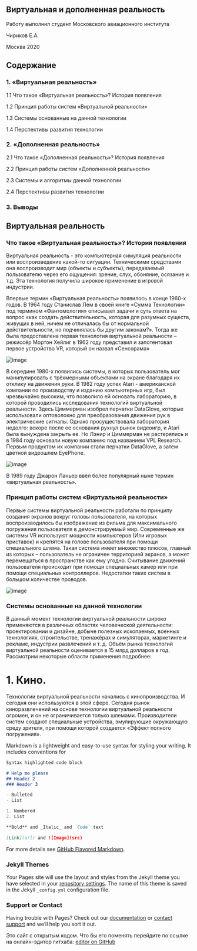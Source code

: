 ## Виртуальная и дополненная реальность

Работу выполнил студент Московского авиационного института

Чириков Е.А.

Москва 2020

## Содержание

### 1. «Виртуальная реальность» 

1.1 Что такое «Виртуальная реальность»? История появления

1.2 Принцип работы систем «Виртуальной реальности»

1.3 Системы основанные на данной технологии

1.4 Перспективы развития технологии

### 2. «Дополненная реальность»

2.1 Что такое «Дополненная реальность»? История появления

2.2 Принцип работы систем «Дополненной реальности»

2.3 Системы и алгоритмы данной технологии

2.4 Перспективы развития технологии

### 3. Выводы

## Виртуальная реальность

### Что такое «Виртуальная реальность»? История появления

Виртуальная реальность - это компьютерная симуляция реальности или воспроизведение какой-то ситуации. Техническими средствами она воспроизводит мир (объекты и субъекты), передаваемый пользователю через его ощущения: зрение, слух, обоняние, осязание и т.д. Эта технология получила широкое применение в игровой индустрии.

Впервые термин «Виртуальная реальность» появилось в конце 1960-х годов.  В 1964 году Станислав Лем в своей книге «Сумма Технологии» под термином «Фантомология» описывает задачи и суть ответа на вопрос «как создать действительность, которая для разумных существ, живущих в ней, ничем не отличалась бы от нормальной действительности, но подчинялась бы другим законам?». Тогда же была предоставлена первая технология виртуальной реальности – режиссёр Мортон Хейлиг в 1962 году представил и запотентовал первое устройство VR, который он назвал «Сенсорама»

![image](https://user-images.githubusercontent.com/71517471/102233123-f8b39280-3f00-11eb-8091-22413fab10a5.png)


В середине 1980-х появились системы, в которых пользователь мог манипулировать с трёхмерными объектами на экране благодаря их отклику на движения руки. В 1982 году успех Atari - американской компании по производству и изданию компьютерных игр, был чрезвычайно высоким, что позволило ей основать лабораторию, в которой проводились исследования технологий виртуальной реальности. Здесь Циммерман изобрел перчатки DataGlove, которые использовали оптоволокно для преобразования движения рук в электрические сигналы. Однако просуществовала лаборатория недолго: вскоре после ее основания рухнул рынок видеоигр, и Atari была вынуждена закрыть ее. Но Лэнир и Циммерман не растерялись и в 1984 году основали новую компанию под названием VPL Research. Первым продуктом их компании стали перчатки DataGlove, а затем цветной видеошлем EyePhone.

![image](https://user-images.githubusercontent.com/71517471/102234696-99568200-3f02-11eb-8af1-9dc07acd357b.png)

В 1989 году Джарон Ланьер ввёл более популярный ныне термин «виртуальная реальность». 

### Принцип работы систем «Виртуальной реальности»

Первые системы виртуальной реальности работали по принципу создания экранов вокруг головы пользователя, на которых воспроизводилось бы изображение из фильма для максимального погружения пользователя в демонстрируемый мир. Современные же системы VR используют мощности компьютеров (Или игровых приставок) и крепятся на голове пользователя при помощи специального шлема. Такая система имеет множество плюсов, главный из которых – пользователь не ограничен территорией экранов, а может перемещаться в пространстве как ему угодно. Считывание движений пользователя происходит при помощи специальных камер или при помощи специальных контроллеров. Недостатки таких систем в большом количестве проводов. 

![image](https://user-images.githubusercontent.com/71517471/102235611-8d1ef480-3f03-11eb-8228-cad850f5ebc3.png)

### Системы основанные на данной технологии

В данный момент технологии виртуальной реальности широко применяются в различных областях человеческой деятельности: проектировании и дизайне, добыче полезных ископаемых, военных технологиях, строительстве, тренажёрах и симуляторах, маркетинге и рекламе, индустрии развлечений и т. д. Объём рынка технологий виртуальной реальности оценивается в 15 млрд долларов в год. Рассмотрим некоторые области применения подробнее:

# 1. Кино. 

Технологии виртуальной реальности начались с кинопроизводства. И сегодня они используются в этой сфере. Сегодня рынок киноразвлечений на основе технологии виртуальной реальности огромен, и он не ограничивается только шлемами. Производители систем создают специальные устройства, эмулирующие окружающую среду зрителя, при помощи которой создается «Эффект полного погружения». 


Markdown is a lightweight and easy-to-use syntax for styling your writing. It includes conventions for

```markdown
Syntax highlighted code block

# Help me please
## Header 2
### Header 3

- Bulleted
- List

1. Numbered
2. List

**Bold** and _Italic_ and `Code` text

[Link](url) and ![Image](src)
```

For more details see [GitHub Flavored Markdown](https://guides.github.com/features/mastering-markdown/).

### Jekyll Themes

Your Pages site will use the layout and styles from the Jekyll theme you have selected in your [repository settings](https://github.com/Helpred/VR-AR-report/settings). The name of this theme is saved in the Jekyll `_config.yml` configuration file.

### Support or Contact

Having trouble with Pages? Check out our [documentation](https://docs.github.com/categories/github-pages-basics/) or [contact support](https://github.com/contact) and we’ll help you sort it out.

Это сайт с открытым кодом. Что бы его поменять перейдите по ссылке на онлайн-эдитор гитхаба: [editor on GitHub](https://www.youtube.com/watch?v=k-LPLazY22I&ab_channel=RAMboyRun)
